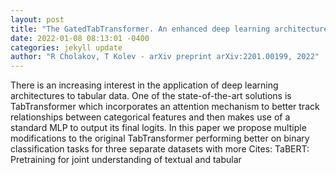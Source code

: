 ```yaml
--- 
layout: post 
title: "The GatedTabTransformer. An enhanced deep learning architecture for tabular modeling" 
date: 2022-01-08 08:13:01 -0400 
categories: jekyll update 
author: "R Cholakov, T Kolev - arXiv preprint arXiv:2201.00199, 2022" 
--- 
```

There is an increasing interest in the application of deep learning architectures to tabular data. One of the state-of-the-art solutions is TabTransformer which incorporates an attention mechanism to better track relationships between categorical features and then makes use of a standard MLP to output its final logits. In this paper we propose multiple modifications to the original TabTransformer performing better on binary classification tasks for three separate datasets with more Cites: TaBERT: Pretraining for joint understanding of textual and tabular